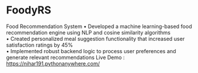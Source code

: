 # FoodyRS
Food Recommendation System
• Developed a machine learning-based food recommendation engine using NLP and cosine similarity algorithms  
• Created personalized meal suggestion functionality that increased user satisfaction ratings by 45%  
• Implemented robust backend logic to process user preferences and generate relevant recommendations 
Live Demo : https://nihar191.pythonanywhere.com/ 
